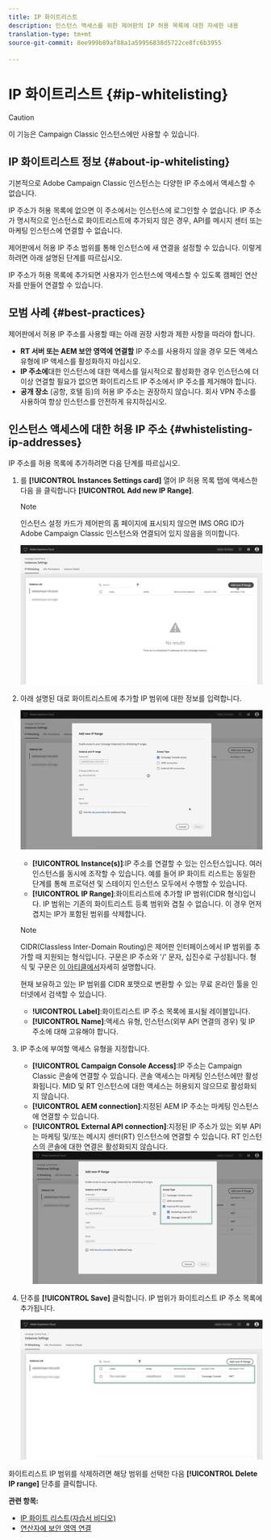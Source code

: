 ```yaml
---
title: IP 화이트리스트
description: 인스턴스 액세스를 위한 제어판의 IP 허용 목록에 대한 자세한 내용
translation-type: tm+mt
source-git-commit: 8ee999b89af88a1a59956838d5722ce8fc6b3955

---
```



# IP 화이트리스트 {#ip-whitelisting}

>[!CAUTION]
>
>이 기능은 Campaign Classic 인스턴스에만 사용할 수 있습니다.

## IP 화이트리스트 정보 {#about-ip-whitelisting}

기본적으로 Adobe Campaign Classic 인스턴스는 다양한 IP 주소에서 액세스할 수 없습니다.

IP 주소가 허용 목록에 없으면 이 주소에서는 인스턴스에 로그인할 수 없습니다. IP 주소가 명시적으로 인스턴스로 화이트리스트에 추가되지 않은 경우, API를 메시지 센터 또는 마케팅 인스턴스에 연결할 수 없습니다.

제어판에서 허용 IP 주소 범위를 통해 인스턴스에 새 연결을 설정할 수 있습니다. 이렇게 하려면 아래 설명된 단계를 따르십시오.

IP 주소가 허용 목록에 추가되면 사용자가 인스턴스에 액세스할 수 있도록 캠페인 연산자를 만들어 연결할 수 있습니다.

## 모범 사례 {#best-practices}

제어판에서 허용 IP 주소를 사용할 때는 아래 권장 사항과 제한 사항을 따라야 합니다.

* **RT 서버 또는 AEM 보안 영역에 연결할** IP 주소를 사용하지 않을 경우 모든 액세스 유형에 IP 액세스를 활성화하지 마십시오.
* **IP 주소에**&#x200B;대한 인스턴스에 대한 액세스를 일시적으로 활성화한 경우 인스턴스에 더 이상 연결할 필요가 없으면 화이트리스트 IP 주소에서 IP 주소를 제거해야 합니다.
* **공개 장소** (공항, 호텔 등)의 허용 IP 주소는 권장하지 않습니다. 회사 VPN 주소를 사용하여 항상 인스턴스를 안전하게 유지하십시오.

## 인스턴스 액세스에 대한 허용 IP 주소 {#whistelisting-ip-addresses}

IP 주소를 허용 목록에 추가하려면 다음 단계를 따르십시오.

1. 를 **[!UICONTROL Instances Settings card]** 열어 IP 허용 목록 탭에 액세스한 다음 을 클릭합니다 **[!UICONTROL Add new IP Range]**.

   >[!NOTE]
   >
   >인스턴스 설정 카드가 제어판의 홈 페이지에 표시되지 않으면 IMS ORG ID가 Adobe Campaign Classic 인스턴스와 연결되어 있지 않음을 의미합니다.

   ![](assets/ip_whitelist_list1.png)

1. 아래 설명된 대로 화이트리스트에 추가할 IP 범위에 대한 정보를 입력합니다.

   ![](assets/ip_whitelist_add1.png)

   * **[!UICONTROL Instance(s)]**:IP 주소를 연결할 수 있는 인스턴스입니다. 여러 인스턴스를 동시에 조작할 수 있습니다. 예를 들어 IP 화이트 리스트는 동일한 단계를 통해 프로덕션 및 스테이지 인스턴스 모두에서 수행할 수 있습니다.
   * **[!UICONTROL IP Range]**:화이트리스트에 추가할 IP 범위(CIDR 형식)입니다. IP 범위는 기존의 화이트리스트 등록 범위와 겹칠 수 없습니다. 이 경우 먼저 겹치는 IP가 포함된 범위를 삭제합니다.
   >[!NOTE]
   >
   >CIDR(Classless Inter-Domain Routing)은 제어판 인터페이스에서 IP 범위를 추가할 때 지원되는 형식입니다. 구문은 IP 주소와 '/' 문자, 십진수로 구성됩니다. 형식 및 구문은 [이 아티클에서](https://whatismyipaddress.com/cidr)자세히 설명합니다.
   >
   >현재 보유하고 있는 IP 범위를 CIDR 포맷으로 변환할 수 있는 무료 온라인 툴을 인터넷에서 검색할 수 있습니다.

   * **!UICONTROL Label]**:화이트리스트 IP 주소 목록에 표시될 레이블입니다.
   * **[!UICONTROL Name]**:액세스 유형, 인스턴스(외부 API 연결의 경우) 및 IP 주소에 대해 고유해야 합니다.


1. IP 주소에 부여할 액세스 유형을 지정합니다.

   * **[!UICONTROL Campaign Console Access]**:IP 주소는 Campaign Classic 콘솔에 연결할 수 있습니다. 콘솔 액세스는 마케팅 인스턴스에만 활성화됩니다. MID 및 RT 인스턴스에 대한 액세스는 허용되지 않으므로 활성화되지 않습니다.
   * **[!UICONTROL AEM connection]**:지정된 AEM IP 주소는 마케팅 인스턴스에 연결할 수 있습니다.
   * **[!UICONTROL External API connection]**:지정된 IP 주소가 있는 외부 API는 마케팅 및/또는 메시지 센터(RT) 인스턴스에 연결할 수 있습니다. RT 인스턴스의 콘솔에 대한 연결은 활성화되지 않습니다.
   ![](assets/ip_whitelist_acesstype.png)

1. 단추를 **[!UICONTROL Save]** 클릭합니다. IP 범위가 화이트리스트 IP 주소 목록에 추가됩니다.

   ![](assets/ip_whitelist_added.png)

화이트리스트 IP 범위를 삭제하려면 해당 범위를 선택한 다음 **[!UICONTROL Delete IP range]** 단추를 클릭합니다.

**관련 항목:**
* [IP 화이트 리스트(자습서 비디오)](https://docs.adobe.com/content/help/en/campaign-learn/campaign-classic-tutorials/administrating/control-panel-acc/ip-whitelisting.html)
* [연산자에 보안 영역 연결](https://docs.campaign.adobe.com/doc/AC/en/INS_Additional_configurations_Configuring_Campaign_server.html#Linking_a_security_zone_to_an_operator)
